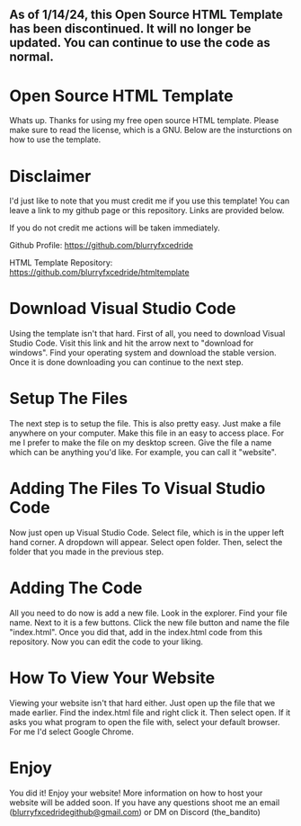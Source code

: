 ## As of 1/14/24, this Open Source HTML Template has been discontinued. It will no longer be updated. You can continue to use the code as normal.

# Open Source HTML Template
Whats up. Thanks for using my free open source HTML template. Please make sure to read the license, which is a GNU. Below are the insturctions on how to use the template.

# Disclaimer
I'd just like to note that you must credit me if you use this template! You can leave a link to my github page or this repository. Links are provided below.

If you do not credit me actions will be taken immediately.

Github Profile: https://github.com/blurryfxcedride

HTML Template Repository: https://github.com/blurryfxcedride/htmltemplate

# Download Visual Studio Code
Using the template isn't that hard. First of all, you need to download Visual Studio Code. Visit this link and hit the arrow next to "download for windows". Find your operating system and download the stable version. Once it is done downloading you can continue to the next step.

# Setup The Files
The next step is to setup the file. This is also pretty easy. Just make a file anywhere on your computer. Make this file in an easy to access place. For me I prefer to make the file on my desktop screen. Give the file a name which can be anything you'd like. For example, you can call it "website".

# Adding The Files To Visual Studio Code
Now just open up Visual Studio Code. Select file, which is in the upper left hand corner. A dropdown will appear. Select open folder. Then, select the folder that you made in the previous step.

# Adding The Code
All you need to do now is add a new file. Look in the explorer. Find your file name. Next to it is a few buttons. Click the new file button and name the file "index.html". Once you did that, add in the index.html code from this repository. Now you can edit the code to your liking.

# How To View Your Website
Viewing your website isn't that hard either. Just open up the file that we made earlier. Find the index.html file and right click it. Then select open. If it asks you what program to open the file with, select your default browser. For me I'd select Google Chrome.

# Enjoy
You did it! Enjoy your website! More information on how to host your website will be added soon. If you have any questions shoot me an email (blurryfxcedridegithub@gmail.com) or DM on Discord (the_bandito)
